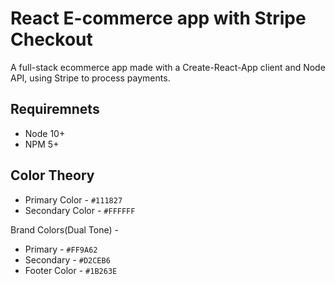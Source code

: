 
# React E-commerce app with Stripe Checkout

A full-stack ecommerce app made with a Create-React-App client and Node API, using Stripe to process payments.

## Requiremnets
- Node 10+
- NPM 5+

## Color Theory

- Primary Color - `#111827`
- Secondary Color - `#FFFFFF`

Brand Colors(Dual Tone) - 
- Primary - `#FF9A62`
- Secondary - `#D2CEB6`
- Footer Color - `#1B263E`

